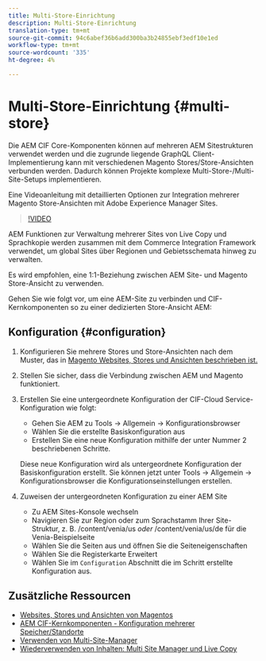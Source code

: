 ```yaml
---
title: Multi-Store-Einrichtung
description: Multi-Store-Einrichtung
translation-type: tm+mt
source-git-commit: 94c6abef36b6add300ba3b24855ebf3edf10e1ed
workflow-type: tm+mt
source-wordcount: '335'
ht-degree: 4%

---
```



# Multi-Store-Einrichtung {#multi-store}

Die AEM CIF Core-Komponenten können auf mehreren AEM Sitestrukturen verwendet werden und die zugrunde liegende GraphQL Client-Implementierung kann mit verschiedenen Magento Stores/Store-Ansichten verbunden werden. Dadurch können Projekte komplexe Multi-Store-/Multi-Site-Setups implementieren.

Eine Videoanleitung mit detaillierten Optionen zur Integration mehrerer Magento Store-Ansichten mit Adobe Experience Manager Sites.

>[!VIDEO](https://video.tv.adobe.com/v/28952/?quality=12)

AEM Funktionen zur Verwaltung mehrerer Sites von Live Copy und Sprachkopie werden zusammen mit dem Commerce Integration Framework verwendet, um global Sites über Regionen und Gebietsschemata hinweg zu verwalten.

Es wird empfohlen, eine 1:1-Beziehung zwischen AEM Site- und Magento Store-Ansicht zu verwenden.

Gehen Sie wie folgt vor, um eine AEM-Site zu verbinden und CIF-Kernkomponenten so zu einer dedizierten Store-Ansicht AEM:

## Konfiguration {#configuration}

1. Konfigurieren Sie mehrere Stores und Store-Ansichten nach dem Muster, das in [Magento Websites, Stores und Ansichten beschrieben ist.](https://docs.magento.com/m2/ce/user_guide/stores/websites-stores-views.html)

2. Stellen Sie sicher, dass die Verbindung zwischen AEM und Magento funktioniert.

3. Erstellen Sie eine untergeordnete Konfiguration der CIF-Cloud Service-Konfiguration wie folgt:

   * Gehen Sie AEM zu Tools -> Allgemein -> Konfigurationsbrowser
   * Wählen Sie die erstellte Basiskonfiguration aus
   * Erstellen Sie eine neue Konfiguration mithilfe der unter Nummer 2 beschriebenen Schritte.

   Diese neue Konfiguration wird als untergeordnete Konfiguration der Basiskonfiguration erstellt. Sie können jetzt unter Tools -> Allgemein -> Konfigurationsbrowser die Konfigurationseinstellungen erstellen.

4. Zuweisen der untergeordneten Konfiguration zu einer AEM Site

   * Zu AEM Sites-Konsole wechseln
   * Navigieren Sie zur Region oder zum Sprachstamm Ihrer Site-Struktur, z. B. /content/venia/us _oder_ /content/venia/us/de für die Venia-Beispielseite
   * Wählen Sie die Seiten aus und öffnen Sie die Seiteneigenschaften
   * Wählen Sie die Registerkarte Erweitert
   * Wählen Sie im `Configuration` Abschnitt die im Schritt erstellte Konfiguration aus.

## Zusätzliche Ressourcen

* [Websites, Stores und Ansichten von Magentos](https://docs.magento.com/m2/ce/user_guide/stores/websites-stores-views.html)
* [AEM CIF-Kernkomponenten - Konfiguration mehrerer Speicher/Standorte](https://github.com/adobe/aem-core-cif-components/wiki/configuration#multi-store--site-configuration)
* [Verwenden von Multi-Site-Manager](https://docs.adobe.com/content/help/en/experience-manager-learn/sites/translation/multi-site-manager-feature-video-use.html)
* [Wiederverwenden von Inhalten: Multi Site Manager und Live Copy](https://helpx.adobe.com/experience-manager/6-5/sites/administering/using/msm.html)
